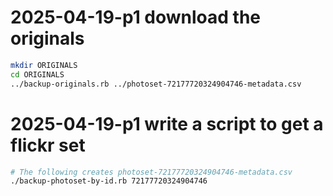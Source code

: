 # 2025-04-19-p1 download the originals

```bash
mkdir ORIGINALS
cd ORIGINALS
../backup-originals.rb ../photoset-72177720324904746-metadata.csv
```

# 2025-04-19-p1 write a script to get a flickr set

```bash
# The following creates photoset-72177720324904746-metadata.csv
./backup-photoset-by-id.rb 72177720324904746
```
